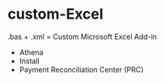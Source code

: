 # custom-Excel

.bas + .xml = Custom Microsoft Excel Add-in

  * Athena
  * Install
  * Payment Reconciliation Center (PRC)
